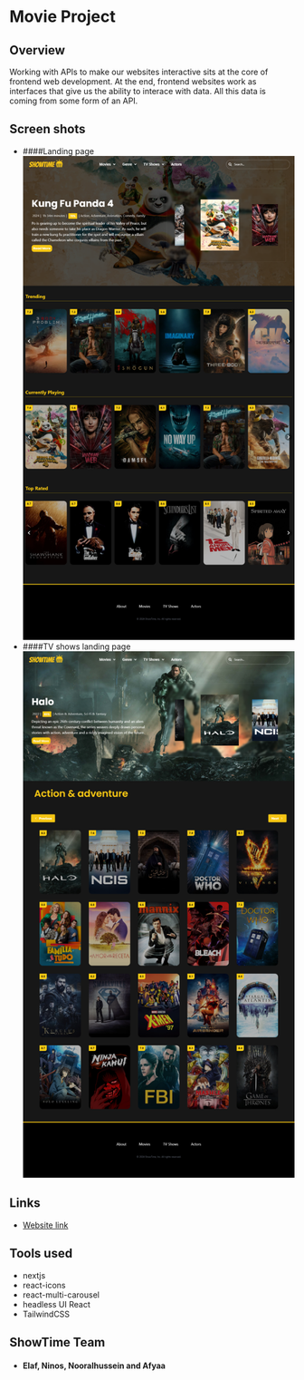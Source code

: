 # Movie Project

## Overview

Working with APIs to make our websites interactive sits at the core of frontend web development. At the end, frontend websites work as interfaces that give us the ability to interace with data. All this data is coming from some form of an API.

## Screen shots
-   ####Landing page 
![Landing page](./public/landingMovies.png) 
- ####TV shows landing page
![TV shows Landing page](./public/TVShows.png)

## Links
- [Website link](https://movie-project-showtime-gg8g.vercel.app/)

## Tools used 
- nextjs
- react-icons
- react-multi-carousel
- headless UI React
- TailwindCSS

## ShowTime Team

-   #### Elaf, Ninos, Nooralhussein and Afyaa
